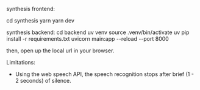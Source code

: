 synthesis frontend:

cd synthesis
yarn
yarn dev

synthesis backend:
cd backend
uv venv
source .venv/bin/activate
uv pip install -r requirements.txt
uvicorn main:app --reload --port 8000

then, open up the local url in your browser.


Limitations:
- Using the web speech API, the speech recognition stops after brief (1 - 2 seconds) of silence.